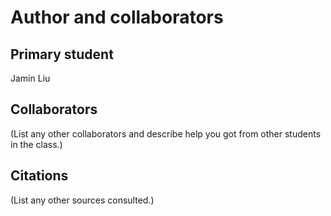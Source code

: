 Author and collaborators
========================

Primary student
---------------
Jamin Liu

Collaborators
-------------
(List any other collaborators and describe help you got from other students
in the class.)


Citations
---------
(List any other sources consulted.)
